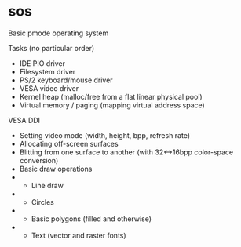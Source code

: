 # sos
Basic pmode operating system

Tasks (no particular order)
- IDE PIO driver
- Filesystem driver
- PS/2 keyboard/mouse driver
- VESA video driver
- Kernel heap (malloc/free from a flat linear physical pool)
- Virtual memory / paging (mapping virtual address space)

VESA DDI
- Setting video mode (width, height, bpp, refresh rate)
- Allocating off-screen surfaces
- Blitting from one surface to another (with 32<->16bpp color-space conversion)
- Basic draw operations
- - Line draw
- - Circles
- - Basic polygons (filled and otherwise)
- - Text (vector and raster fonts)
